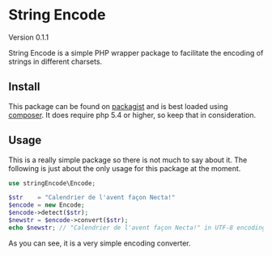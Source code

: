 String Encode
==========================

Version 0.1.1

String Encode is a simple PHP wrapper package to facilitate the encoding of strings in different charsets.

Install
-------

This package can be found on [packagist](https://packagist.org/packages/paquettg/stringencode) and is best loaded
using [composer](http://getcomposer.org/). It does require php 5.4 or higher, so keep that in consideration.

Usage
-----

This is a really simple package so there is not much to say about it. The following is just about the only usage for
this package at the moment.

```php
use stringEncode\Encode;

$str    = "Calendrier de l'avent façon Necta!"
$encode = new Encode;
$encode->detect($str);
$newstr = $encode->convert($str);
echo $newstr; // "Calendrier de l'avent façon Necta!" in UTF-8 encoding (default)
```

As you can see, it is a very simple encoding converter.
